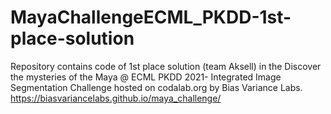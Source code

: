 # MayaChallengeECML_PKDD-1st-place-solution
Repository contains code of 1st place solution (team Aksell) in the Discover the mysteries of the Maya @ ECML PKDD 2021- Integrated Image Segmentation Challenge hosted on codalab.org by Bias Variance Labs.
https://biasvariancelabs.github.io/maya_challenge/
